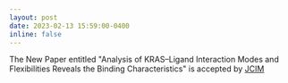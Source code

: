 ```yaml
---
layout: post
date: 2023-02-13 15:59:00-0400
inline: false
---
```


The New Paper entitled "Analysis of KRAS–Ligand Interaction Modes and Flexibilities Reveals the Binding Characteristics" is accepted by [JCIM](https://pubs.acs.org/doi/abs/10.1021/acs.jcim.3c00097)
